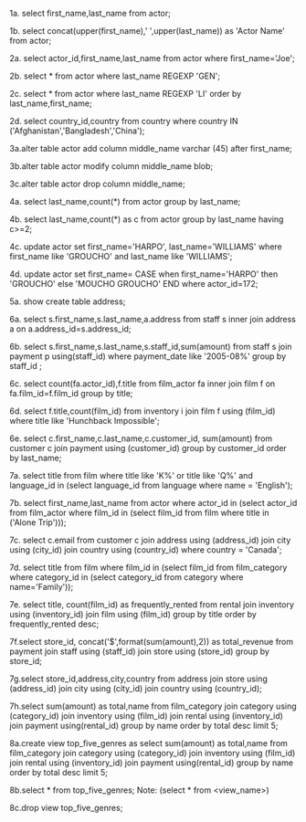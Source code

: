 1a. select first_name,last_name from actor;

1b. select concat(upper(first_name),' ',upper(last_name)) as 'Actor Name' from actor;

2a. select actor_id,first_name,last_name from actor where first_name='Joe';

2b. select * from actor where last_name REGEXP 'GEN';

2c. select * from actor where last_name REGEXP 'LI' order by last_name,first_name;

2d. select country_id,country from country where country IN ('Afghanistan','Bangladesh','China');

3a.alter table actor add column middle_name varchar (45) after first_name;

3b.alter table actor modify column middle_name blob;

3c.alter table actor drop column middle_name;

4a. select last_name,count(*) from actor group by last_name;

4b. select last_name,count(*) as c from actor group by last_name having c>=2;

4c. update actor set first_name='HARPO', last_name='WILLIAMS' where first_name like 'GROUCHO' and last_name like 'WILLIAMS';

4d. update actor set first_name= CASE when first_name='HARPO' then 'GROUCHO' else 'MOUCHO GROUCHO' END where actor_id=172;

5a. show create table address;

6a. select s.first_name,s.last_name,a.address from staff s inner join address a on a.address_id=s.address_id;

6b. select s.first_name,s.last_name,s.staff_id,sum(amount) from staff s join payment p using(staff_id) where payment_date like '2005-08%' group by staff_id ;

6c. select count(fa.actor_id),f.title from film_actor fa inner join film f on fa.film_id=f.film_id group by title;

6d. select f.title,count(film_id) from inventory i join film f using (film_id) where title like 'Hunchback Impossible';

6e. select c.first_name,c.last_name,c.customer_id, sum(amount) from customer c join payment using (customer_id) group by customer_id order by last_name;

7a. select title from film where title like 'K%' or title like 'Q%' and language_id in (select language_id from language where name = 'English');

7b. select first_name,last_name from actor where actor_id in (select actor_id from film_actor where film_id in (select film_id from film where title in ('Alone Trip')));

7c. select c.email from customer c join address using (address_id) join city using (city_id) join country using (country_id) where country = 'Canada';

7d. select title from film where film_id in (select film_id from film_category where category_id in (select category_id from category where name='Family'));

7e. select title, count(film_id) as frequently_rented from rental join inventory using (inventory_id) join film using (film_id) group by title order by frequently_rented desc;

7f.select store_id, concat('$',format(sum(amount),2)) as total_revenue from payment join staff using (staff_id) join store using (store_id) group by store_id;

7g.select store_id,address,city,country from address join store using (address_id) join city using (city_id) join country using (country_id);

7h.select sum(amount) as total,name from film_category join category using (category_id) join inventory using (film_id) join rental using (inventory_id) join payment using(rental_id) group by name order by total desc limit 5;

8a.create view top_five_genres as select sum(amount) as total,name from film_category join category using (category_id) join inventory using (film_id) join rental using (inventory_id) join payment using(rental_id) group by name order by total desc limit 5;

8b.select * from top_five_genres; Note: (select * from <view_name>)

8c.drop view top_five_genres;
